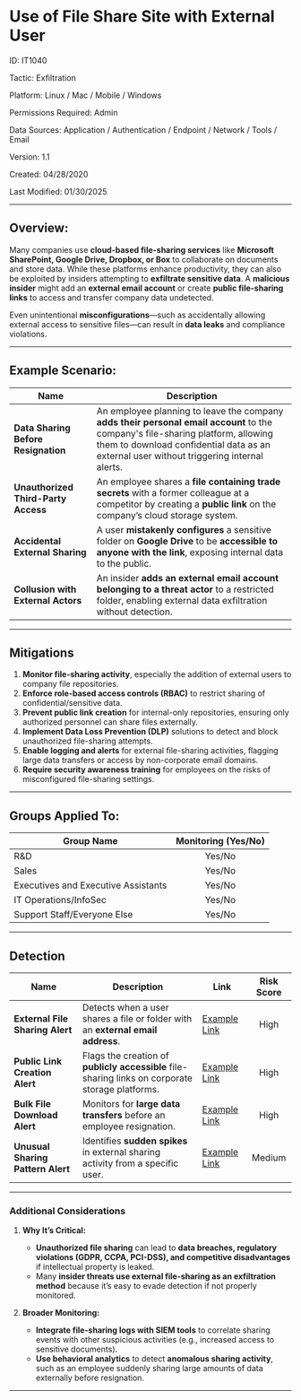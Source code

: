 # **Use of File Share Site with External User**  

ID: IT1040  

Tactic: Exfiltration  

Platform: Linux / Mac / Mobile / Windows  

Permissions Required: Admin  

Data Sources: Application / Authentication / Endpoint / Network / Tools / Email  

Version: 1.1 

Created: 04/28/2020  

Last Modified: 01/30/2025  

---

## **Overview:**  

Many companies use **cloud-based file-sharing services** like **Microsoft SharePoint, Google Drive, Dropbox, or Box** to collaborate on documents and store data. While these platforms enhance productivity, they can also be exploited by insiders attempting to **exfiltrate sensitive data**. A **malicious insider** might add an **external email account** or create **public file-sharing links** to access and transfer company data undetected.  

Even unintentional **misconfigurations**—such as accidentally allowing external access to sensitive files—can result in **data leaks** and compliance violations.  

---

## **Example Scenario:**  

| **Name**                          | **Description**                                                                                      |
|-----------------------------------|------------------------------------------------------------------------------------------------------|
| **Data Sharing Before Resignation** | An employee planning to leave the company **adds their personal email account** to the company's file-sharing platform, allowing them to download confidential data as an external user without triggering internal alerts. |
| **Unauthorized Third-Party Access** | An employee shares a **file containing trade secrets** with a former colleague at a competitor by creating a **public link** on the company’s cloud storage system. |
| **Accidental External Sharing**    | A user **mistakenly configures** a sensitive folder on **Google Drive** to be **accessible to anyone with the link**, exposing internal data to the public. |
| **Collusion with External Actors** | An insider **adds an external email account belonging to a threat actor** to a restricted folder, enabling external data exfiltration without detection. |

---

## **Mitigations**  

1. **Monitor file-sharing activity**, especially the addition of external users to company file repositories.  
2. **Enforce role-based access controls (RBAC)** to restrict sharing of confidential/sensitive data.  
3. **Prevent public link creation** for internal-only repositories, ensuring only authorized personnel can share files externally.  
4. **Implement Data Loss Prevention (DLP)** solutions to detect and block unauthorized file-sharing attempts.  
5. **Enable logging and alerts** for external file-sharing activities, flagging large data transfers or access by non-corporate email domains.  
6. **Require security awareness training** for employees on the risks of misconfigured file-sharing settings.  

---

## **Groups Applied To:**  

| **Group Name**                | **Monitoring (Yes/No)** |
|--------------------------------|:----------------------:|
| R&D                            | Yes/No               |
| Sales                          | Yes/No               |
| Executives and Executive Assistants | Yes/No         |
| IT Operations/InfoSec          | Yes/No               |
| Support Staff/Everyone Else    | Yes/No               |

---

## **Detection**  

| **Name**                               | **Description**                                                                 | **Link**          | **Risk Score** |
|----------------------------------------|-------------------------------------------------------------------------------|-------------------|:--------------:|
| **External File Sharing Alert**        | Detects when a user shares a file or folder with an **external email address**. | [Example Link](#) | High           |
| **Public Link Creation Alert**         | Flags the creation of **publicly accessible** file-sharing links on corporate storage platforms. | [Example Link](#) | High           |
| **Bulk File Download Alert**           | Monitors for **large data transfers** before an employee resignation.          | [Example Link](#) | High           |
| **Unusual Sharing Pattern Alert**      | Identifies **sudden spikes** in external sharing activity from a specific user. | [Example Link](#) | Medium         |

---

### **Additional Considerations**  

1. **Why It’s Critical:**  
   - **Unauthorized file sharing** can lead to **data breaches, regulatory violations (GDPR, CCPA, PCI-DSS), and competitive disadvantages** if intellectual property is leaked.  
   - Many **insider threats use external file-sharing as an exfiltration method** because it’s easy to evade detection if not properly monitored.  

2. **Broader Monitoring:**  
   - **Integrate file-sharing logs with SIEM tools** to correlate sharing events with other suspicious activities (e.g., increased access to sensitive documents).  
   - **Use behavioral analytics** to detect **anomalous sharing activity**, such as an employee suddenly sharing large amounts of data externally before resignation.  

---
